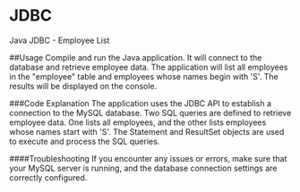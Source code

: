 # JDBC
Java JDBC - Employee List

##Usage
Compile and run the Java application. It will connect to the database and retrieve employee data.
The application will list all employees in the "employee" table and employees whose names begin with 'S'.
The results will be displayed on the console.

###Code Explanation
The application uses the JDBC API to establish a connection to the MySQL database.
Two SQL queries are defined to retrieve employee data. One lists all employees, and the other lists employees whose names start with 'S'.
The Statement and ResultSet objects are used to execute and process the SQL queries.


####Troubleshooting
If you encounter any issues or errors, make sure that your MySQL server is running, and the database connection settings are correctly configured.
